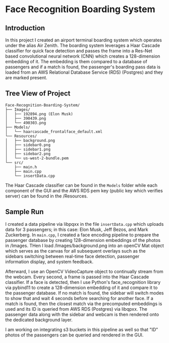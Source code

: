 # Face Recognition Boarding System

## Introduction
In this project I created an airport terminal boarding system which operates under the alias Air Zenith. The boarding system leverages a Haar Cascade classifier for quick face detection and passes the frame into a Res-Net based convolutional neural network (CNN) which creates a 128-dimension embedding of it. The embedding is them compared to a database of passengers and if a match is found, the passenger's boarding pass data is loaded from an AWS Relational Database Service (RDS) (Postgres) and they are marked present.

## Tree View of Project

```text
Face-Recognition-Boarding-System/ 
├── Images/ 
│   ├── 192894.png (Elon Musk) 
│   ├── 390439.png
│   └── 490303.png
├── Models/
│   └── haarcascade_frontalface_default.xml
└── Resources/
│   ├── background.png
│   ├── sidebar0.png
│   ├── sidebar1.png
│   ├── sidebar2.png
│   └── us-west-2-bundle.pem
└── src/
    ├── main.h
    ├── main.cpp
    └── insertData.cpp
```

The Haar Cascade classifier can be found in the `Models` folder while each component of the GUI and the AWS RDS pem key (public key which verifies server) can be found in the /Resources. 

## Sample Run
I created a data pipeline via libpqxx in the file `insertData.cpp` which uploads data for 3 passengers; in this case: Elon Musk, Jeff Bezos, and Mark Zuckerberg. In `main.cpp`, I created a face encoding pipeline to prepare the passenger database by creating 128-dimension embeddings of the photos in /Images. THen I load /Images/background.png into an openCV Mat object which serves as the canvas for all subsequent overlays such as the sidebars switching between real-time face detection, passenger information display, and system feedback.

Afterward, I use an OpenCV VideoCapture object to continually stream from the webcam. Every second, a frame is passed into the Haar Cascade classifier. If a face is detected, then I use Python's face_recognition library via pybind11 to create a 128-dimension embedding of it and compare it to the passenger database. If no match is found, the sidebar will switch modes to show that and wait 4 seconds before searching for another face. If a match is found, then the closest match via the precomputed embeddings is used and its ID is queried from AWS RDS (Postgres) via libqpxx. The passenger data along with the sidebar and webcam is then rendered onto the dedicated background layer.

I am working on integrating s3 buckets in this pipeline as well so that "ID" photos of the passengers can be queried and rendered in the GUI.







